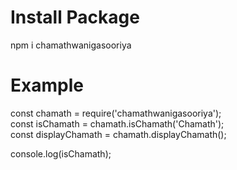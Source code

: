 # Install Package

npm i chamathwanigasooriya

# Example

const chamath = require('chamathwanigasooriya');  
const isChamath = chamath.isChamath('Chamath');  
const displayChamath = chamath.displayChamath();

console.log(isChamath);
